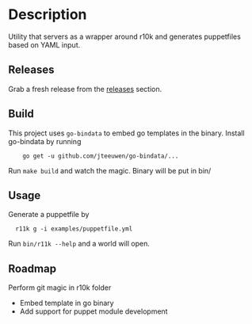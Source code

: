 # Description

Utility that servers as a wrapper around r10k and generates puppetfiles based
 on YAML input.

## Releases

Grab a fresh release from the [releases](https://github.com/danielpalstra/r11k/releases) section.

## Build

This project uses `go-bindata` to embed go templates in the binary.
Install go-bindata by running

```shell
    go get -u github.com/jteeuwen/go-bindata/...
```

Run `make build` and watch the magic. Binary will be put in bin/

## Usage

Generate a puppetfile by

```shell
  r11k g -i examples/puppetfile.yml
```

Run `bin/r11k --help` and a world will open.

## Roadmap

Perform git magic in r10k folder

*   Embed template in go binary
*   Add support for puppet module development
